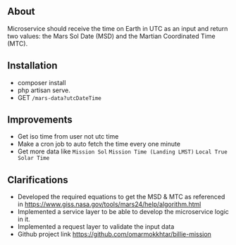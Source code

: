 ## About 

Microservice should receive the time on Earth in UTC as an input and return two values:
the Mars Sol Date (MSD) and the Martian Coordinated Time (MTC).

## Installation

- composer install 
- php artisan serve.
- GET `/mars-data?utcDateTime`

## Improvements

- Get iso time from user not utc time
- Make a cron job to auto fetch the time every one minute
- Get more data like `Mission Sol` `Mission Time (Landing LMST)` `Local True Solar Time`

## Clarifications

- Developed the required equations to get the MSD & MTC as referenced in https://www.giss.nasa.gov/tools/mars24/help/algorithm.html
- Implemented a service layer to be able to develop the microservice logic in it.
- Implemented a request layer to validate the input data
- Github project link https://github.com/omarmokkhtar/billie-mission

